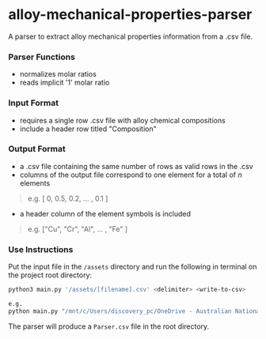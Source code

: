 # alloy-mechanical-properties-parser
A parser to extract alloy mechanical properties information from a .csv file. 

### Parser Functions

- normalizes molar ratios
- reads implicit '1' molar ratio

### Input Format 

- requires a single row .csv file with alloy chemical compositions
- include a header row titled "Composition"


### Output Format

- a .csv file containing the same number of rows as valid rows in the .csv
- columns of the output file correspond to one element for a total of *n* elements
> e.g. [ 0, 0.5, 0.2,  ... , 0.1 ]
- a header column of the element symbols is included 
> e.g. ["Cu", "Cr", "Al", ... , "Fe" ]


### Use Instructions

Put the input file in the `/assets` directory and run the following in terminal on the project root directory:
``` bash
python3 main.py '/assets/[filename].csv' <delimiter> <write-to-csv>

e.g.
python main.py "/mnt/c/Users/discovery_pc/OneDrive - Australian National University/ANU/Courses/current/COMP2560/HEA-composition-parser/assets/mech.csv" , true
```


The parser will produce a `Parser.csv` file in the root directory.

